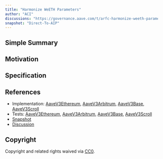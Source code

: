 ```yaml
---
title: "Harmonize WeETH Parameters"
author: "ACI"
discussions: "https://governance.aave.com/t/arfc-harmonize-weeth-parameters/19012"
snapshot: "Direct-To-AIP"
---
```


## Simple Summary

## Motivation

## Specification

## References

- Implementation: [AaveV3Ethereum](https://github.com/bgd-labs/aave-proposals-v3/blob/main/src/20240911_Multi_HarmonizeWeETHParameters/AaveV3Ethereum_HarmonizeWeETHParameters_20240911.sol), [AaveV3Arbitrum](https://github.com/bgd-labs/aave-proposals-v3/blob/main/src/20240911_Multi_HarmonizeWeETHParameters/AaveV3Arbitrum_HarmonizeWeETHParameters_20240911.sol), [AaveV3Base](https://github.com/bgd-labs/aave-proposals-v3/blob/main/src/20240911_Multi_HarmonizeWeETHParameters/AaveV3Base_HarmonizeWeETHParameters_20240911.sol), [AaveV3Scroll](https://github.com/bgd-labs/aave-proposals-v3/blob/main/src/20240911_Multi_HarmonizeWeETHParameters/AaveV3Scroll_HarmonizeWeETHParameters_20240911.sol)
- Tests: [AaveV3Ethereum](https://github.com/bgd-labs/aave-proposals-v3/blob/main/src/20240911_Multi_HarmonizeWeETHParameters/AaveV3Ethereum_HarmonizeWeETHParameters_20240911.t.sol), [AaveV3Arbitrum](https://github.com/bgd-labs/aave-proposals-v3/blob/main/src/20240911_Multi_HarmonizeWeETHParameters/AaveV3Arbitrum_HarmonizeWeETHParameters_20240911.t.sol), [AaveV3Base](https://github.com/bgd-labs/aave-proposals-v3/blob/main/src/20240911_Multi_HarmonizeWeETHParameters/AaveV3Base_HarmonizeWeETHParameters_20240911.t.sol), [AaveV3Scroll](https://github.com/bgd-labs/aave-proposals-v3/blob/main/src/20240911_Multi_HarmonizeWeETHParameters/AaveV3Scroll_HarmonizeWeETHParameters_20240911.t.sol)
- [Snapshot](Direct-To-AIP)
- [Discussion](https://governance.aave.com/t/arfc-harmonize-weeth-parameters/19012)

## Copyright

Copyright and related rights waived via [CC0](https://creativecommons.org/publicdomain/zero/1.0/).
